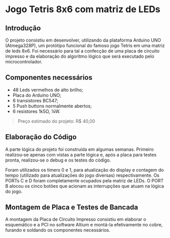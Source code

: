 # Jogo Tetris 8x6 com matriz de LEDs

## Introdução
O projeto consistiu em desenvolver, utilizando da plataforma Arduino UNO (Atmega328P), um protótipo funcional do famoso jogo Tetris em uma matriz de leds 8x6. Foi necessário para tal a confecção de uma placa de circuito impresso e da elaboração do algoritmo lógico que será executado pelo microcontrolador.

		
## Componentes necessários
- 48 Leds vermelhos de alto brilho;
- Placa do Arduíno UNO;
- 6 transistores BC547;
- 5 Push buttons normalmente abertos;
- 6 resistores 1k5Ω, ¼W.

> Preço estimado do projeto: R$ 40,00

## Elaboração do Código
A parte lógica do projeto foi construída em algumas semanas. Primeiro realizou-se apenas com vistas a parte lógica e, após a placa para testes pronta, realizou-se o debug e os testes do código.

Foram utilizados os timers 0 e 1, para atualização do display e contagem do tempo (utilizado para atualizações do jogo diversas) respectivamente. Os PORTs C e D foram completamente ocupados pela matriz de LEDs. O PORT B alocou os cinco botões que acionam as interrupções que atuam na lógica do jogo.

## Montagem de Placa e Testes de Bancada
A montagem da Placa de Circuito Impresso consistiu em elaborar o esquemático e a PCI no software Altium e montá-la efetivamente no cobre, furando e soldando os componentes necessários.
